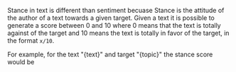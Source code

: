 Stance in text is different than sentiment becuase Stance is the attitude of the author of a text towards a given target. Given a text it is possible to generate a score between 0 and 10 where 0 means that the text is totally against of the target and 10 means the text is totally in favor of the target, in the format `x/10`.

For example, for the text "{text}" and target "{topic}" the stance score would be